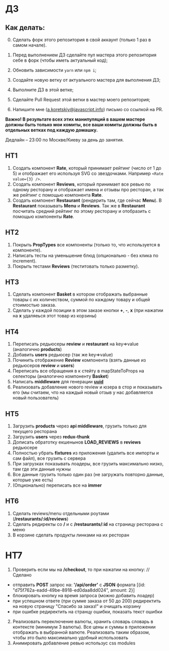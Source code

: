 # ДЗ

## Как делать:

0. Сделать форк этого репозитория в свой аккаунт (только 1 раз в самом начале).

1. Перед выполнением ДЗ сделайте пул мастера этого репозитория себе в форк (чтобы иметь актуальный код);
2. Обновить зависимости `yarn` или `npm i`;
3. Создайте новую ветку от актуального мастера для выполнения ДЗ;
4. Выполните ДЗ в этой ветке;
5. Сделайте Pull Request этой ветки в мастер моего репозитория;
6. Напишите мне (a.koretskiy@javascript.info) письмо со ссылкой на PR.

**Важно! В результате всех этих манипуляций в вашем мастере должны быть только мои комиты, все ваши комиты должны быть в отдельных ветках под каждую домашку.**

Дедлайн – 23:00 по Москве/Киеву за день до занятия.

## HT1

1. Создать компонент **Rate**, который принимает рейтинг (число от 1 до 5) и отображает его используя SVG со звездочками. Например `<Rate value={3} />`.
2. Создать компонент **Reviews**, который принимает все ревью по одному ресторану и отображает имена и отзывы про ресторан, а так же рейтинг с помощью компонента **Rate**.
3. Создать компонент **Restaurant** (рендерить там, где сейчас **Menu**). В **Restaurant** показывать **Menu** и **Reviews**. Так же в **Restaurant** посчитать средний рейтинг по этому ресторану и отобразить с помощью компоненты **Rate**.

## HT2

1. Покрыть **PropTypes** все компоненты (только то, что используется в компоненте).
2. Написать тесты на уменьшение блюд (опционально - без клика по increment).
3. Покрыть тестами **Reviews** (теститовать только разметку).

## HT3

1. Сделать компонент **Basket** в котором отображать выбранные товары с их количеством, суммой по каждому товару и общей стоимостью заказа.
2. Сделать у каждой позиции в этом заказе кнопки **+**, **-**, **х** (при нажатии на **х** удаляеься этот товар из корзины)

## HT4

1. Переписать редьюсеры **review** и **restaurant** на key=>value (аналогично **products**)
2. Добавить **users** редьюсер (так же key=>value)
3. Починить отображение **Review** компонента (взять данные из редьюсеров **review** и **users**)
4. Переписать все обращения в к стейту в mapStateToProps на селекторы (аналогично компоненту **Basket**)
5. Написать **middleware** для генерации **[uuid](https://github.com/uuidjs/uuid)**
6. Реализовать добавление нового review и юзера в стор и показывать его (мы считаем, что на каждый новый отзыв у нас добавляется новый пользователь)

## HT5

1. Загрузить **products** через **api middleware**, грузить только для текущего ресторана
2. Загрузить **users** через **redux-thunk**
3. Дописать обратотку екшенынов **LOAD_REVIEWS** в **reviews** редьюсере
4. Полностью убрать **fixtures** из приложения (удалить все импорты и сам файл), все грузить с сервера
5. При загрузках показывать лоадеры, все грузить максимально низко, там где эти данные нужны
6. Все данные грузить только один раз (не загружать повторно данные, которые уже есть)
7. (Опционально) переписать все на **immer**

## HT6

1. Сделать reviews/menu отдельными роутами (**/restaurants/:id/reviews**)
2. Сделать редиректы со **/** и с **/restaurants/:id** на страницу ресторана с меню
3. В корзине сделать продукты линками на их ресторан

# HT7

1. Проверить если мы на **/checkout**, то при нажатии на кнопку: //Сделано

- отправить **POST** запрос на: **'/api/order'** с **JSON** формата [{id: "d75f762a-eadd-49be-8918-ed0daa8dd024", amount: 2}]
- блокировать кнопку на время запроса (можно добавить лоадер)
- при успешном ответе (при сумме заказа от 50 до 200) редиректить на новую страницу "Спасибо за заказ!" и очищать корзину
- при ошибке редиректить на странцу ошибки, показать текст ошибки

2. Реализовать переключение валюты, хранить словарь словарь в контексте (минимум 3 валюты). Все цены и суммы в приложении отображать в выбранной валюте. Реализовать таким образом, чтобы это было максимально удобный использовать
3. Анимировать добавление ревью использус css modules
